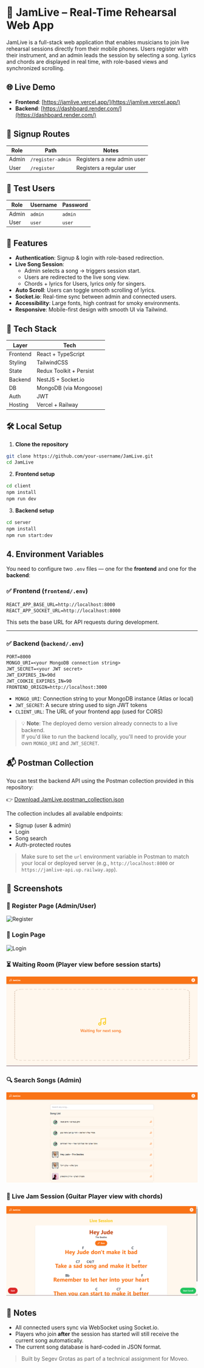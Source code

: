 # 🎸 JamLive – Real-Time Rehearsal Web App

JamLive is a full-stack web application that enables musicians to join live rehearsal sessions directly from their mobile phones. Users register with their instrument, and an admin leads the session by selecting a song. Lyrics and chords are displayed in real time, with role-based views and synchronized scrolling.

## 🌐 Live Demo

- **Frontend**: [https://jamlive.vercel.app/](https://jamlive.vercel.app/)
- **Backend**: [https://dashboard.render.com/](https://dashboard.render.com/)

## 🚪 Signup Routes

| Role  | Path              | Notes                      |
| ----- | ----------------- | -------------------------- |
| Admin | `/register-admin` | Registers a new admin user |
| User  | `/register`       | Registers a regular user   |

## 👤 Test Users

| Role  | Username | Password |
| ----- | -------- | -------- |
| Admin | `admin`  | `admin`  |
| User  | `user`   | `user`   |

## 🧠 Features

- **Authentication**: Signup & login with role-based redirection.
- **Live Song Session**:
  - Admin selects a song → triggers session start.
  - Users are redirected to the live song view.
  - Chords + lyrics for Users, lyrics only for singers.
- **Auto Scroll**: Users can toggle smooth scrolling of lyrics.
- **Socket.io**: Real-time sync between admin and connected users.
- **Accessibility**: Large fonts, high contrast for smoky environments.
- **Responsive**: Mobile-first design with smooth UI via Tailwind.

## 🧪 Tech Stack

| Layer    | Tech                    |
| -------- | ----------------------- |
| Frontend | React + TypeScript      |
| Styling  | TailwindCSS             |
| State    | Redux Toolkit + Persist |
| Backend  | NestJS + Socket.io      |
| DB       | MongoDB (via Mongoose)  |
| Auth     | JWT                     |
| Hosting  | Vercel + Railway        |

## 🛠️ Local Setup

1. **Clone the repository**

```bash
git clone https://github.com/your-username/JamLive.git
cd JamLive
```

2. **Frontend setup**

```bash
cd client
npm install
npm run dev
```

3. **Backend setup**

```bash
cd server
npm install
npm run start:dev
```

## 4. **Environment Variables**

You need to configure two `.env` files — one for the **frontend** and one for the **backend**:

### ✅ Frontend (`frontend/.env`)

```env
REACT_APP_BASE_URL=http://localhost:8000
REACT_APP_SOCKET_URL=http://localhost:8000
```

This sets the base URL for API requests during development.

---

### ✅ Backend (`backend/.env`)

```env
PORT=8000
MONGO_URI=<your MongoDB connection string>
JWT_SECRET=<your JWT secret>
JWT_EXPIRES_IN=90d
JWT_COOKIE_EXPIRES_IN=90
FRONTEND_ORIGIN=http://localhost:3000
```

- `MONGO_URI`: Connection string to your MongoDB instance (Atlas or local)
- `JWT_SECRET`: A secure string used to sign JWT tokens
- `CLIENT_URL`: The URL of your frontend app (used for CORS)

> 💡 **Note**: The deployed demo version already connects to a live backend.  
> If you'd like to run the backend locally, you'll need to provide your own `MONGO_URI` and `JWT_SECRET`.

## 📬 Postman Collection

You can test the backend API using the Postman collection provided in this repository:

👉 [Download JamLive.postman_collection.json](./postman/JamLive.postman_collection.json)

The collection includes all available endpoints:

- Signup (user & admin)
- Login
- Song search
- Auth-protected routes

> Make sure to set the `url` environment variable in Postman to match your local or deployed server (e.g., `http://localhost:8000` or `https://jamlive-api.up.railway.app`).

## 📸 Screenshots

### 🔐 Register Page (Admin/User)

![Register](./screenshots/register.png)

### 🔑 Login Page

![Login](./screenshots/login.png)

### ⏳ Waiting Room (Player view before session starts)

![Waiting room](./screenshots/waiting-room.png)

### 🔍 Search Songs (Admin)

![Search songs](./screenshots/search-songs.png)

### 🎼 Live Jam Session (Guitar Player view with chords)

![Live jam](./screenshots/live-jam.png)

## 📎 Notes

- All connected users sync via WebSocket using Socket.io.
- Players who join **after** the session has started will still receive the current song automatically.
- The current song database is hard-coded in JSON format.

> Built by Segev Grotas as part of a technical assignment for Moveo.
